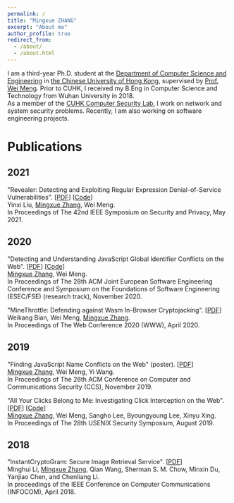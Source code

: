 ```yaml
---
permalink: /
title: "Mingxue ZHANG"
excerpt: "About me"
author_profile: true
redirect_from: 
  - /about/
  - /about.html
---
```


I am a third-year Ph.D. student at the [Department of Computer Science and Engineering](https://www.cse.cuhk.edu.hk) in [the Chinese University of Hong Kong](https://www.cuhk.edu.hk/english/index.html), supervised by [Prof. Wei Meng](https://www.cse.cuhk.edu.hk/~wei). Prior to CUHK, I received my B.Eng in Computer Science and Technology from Wuhan University in 2018.<br>
As a member of the [CUHK Computer Security Lab](https://seclab.cse.cuhk.edu.hk), I work on network and system security problems. Recently, I am also working on software engineering projects.

Publications
======
## 2021
"Revealer: Detecting and Exploiting Regular Expression Denial-of-Service Vulnerabilities". [[PDF](https://zhangmx1997.github.io/papers/sp21_revealer.pdf)] [[Code](https://github.com/cuhk-seclab/Revealer)]<br> 
Yinxi Liu, <ins>Mingxue Zhang</ins>, Wei Meng.<br>
In Proceedings of The 42nd IEEE Symposium on Security and Privacy, May 2021. 

## 2020
"Detecting and Understanding JavaScript Global Identifier Conflicts on the Web". [[PDF](https://zhangmx1997.github.io/papers/fse20_js_conflict.pdf)] [[Code](https://github.com/cuhk-seclab/JSObserver)]<br>
<ins>Mingxue Zhang</ins>, Wei Meng.<br>
In Proceedings of The 28th ACM Joint European Software Engineering Conference and Symposium on the Foundations of Software Engineering (ESEC/FSE) (research track), November 2020. 

"MineThrottle: Defending against Wasm In-Browser Cryptojacking". [[PDF](https://zhangmx1997.github.io/papers/www20_minethrottle.pdf)]<br>
Weikang Bian, Wei Meng, <ins>Mingxue Zhang</ins>.<br>
In Proceedings of The Web Conference 2020 (WWW), April 2020. 

## 2019
"Finding JavaScript Name Conflicts on the Web" (poster). [[PDF](https://zhangmx1997.github.io/papers/ccs19_poster_conflict.pdf)]<br>
<ins>Mingxue Zhang</ins>, Wei Meng, Yi Wang.<br>
In Proceedings of The 26th ACM Conference on Computer and Communications Security (CCS), November 2019. 

"All Your Clicks Belong to Me: Investigating Click Interception on the Web". [[PDF](https://zhangmx1997.github.io/papers/sec19_click_interception.pdf)] [[Code](https://github.com/cuhk-seclab/observer)]<br>
<ins>Mingxue Zhang</ins>, Wei Meng, Sangho Lee, Byoungyoung Lee, Xinyu Xing.<br>
In Proceedings of The 28th USENIX Security Symposium, August 2019. 

## 2018
"InstantCryptoGram: Secure Image Retrieval Service". [[PDF](https://zhangmx1997.github.io/papers/infocom18_image_retrieval.pdf)]<br>
Minghui Li, <ins>Mingxue Zhang</ins>, Qian Wang, Sherman S. M. Chow, Minxin Du, Yanjiao Chen, and Chenliang Li.<br>
In proceedings of the IEEE Conference on Computer Communications (INFOCOM), April 2018.
